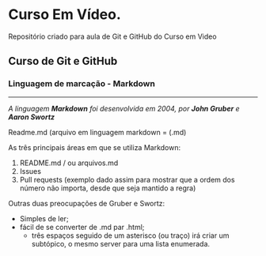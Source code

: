 # **Curso Em Vídeo**.

Repositório criado para aula de Git e GitHub do Curso em Video


## **Curso de Git e GitHub**
### Linguagem de marcação - Markdown
***
_A linguagem __Markdown__ foi desenvolvida em 2004, por **John Gruber** e **Aaron Swortz**_

Readme.md (arquivo em linguagem markdown = (.md)

As três principais áreas em que se utiliza Markdown:
1. README.md / ou arquivos.md
1. Issues
3. Pull requests
(exemplo dado assim para mostrar que a ordem dos número não importa, desde que seja mantido a regra)

Outras duas preocupações de Gruber e Swortz:
* Simples de ler;
* fácil de se converter de .md par .html;
   * três espaços seguido de um asterisco (ou traço) irá criar um subtópico, o mesmo server para uma lista enumerada.
